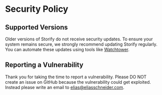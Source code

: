 # Security Policy

## Supported Versions

Older versions of Storify do not receive security updates. To ensure your system remains secure, we strongly recommend updating Storify regularly. You can automate these updates using tools like [Watchtower](https://github.com/containrrr/watchtower).

## Reporting a Vulnerability

Thank you for taking the time to report a vulnerability. Please DO NOT create an issue on GitHub because the vulnerability could get exploited. Instead please write an email to [elias@eliasschneider.com](mailto:elias@eliasschneider.com).
